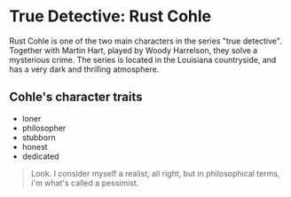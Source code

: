 # True Detective: Rust Cohle

Rust Cohle is one of the two main characters in the series "true detective". Together with Martin Hart, played by Woody Harrelson, they solve a mysterious crime. The series is located in the Louisiana countryside, and has a very dark and thrilling atmosphere.

## Cohle's character traits

* loner
* philosopher
* stubborn
* honest
* dedicated


> Look. I consider myself a realist, all right, but
> in philosophical terms, i'm what's called a pessimist.
